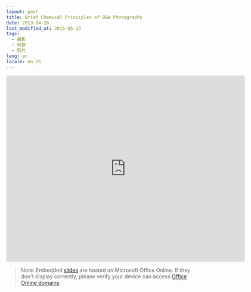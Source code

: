 ```yaml
---
layout: post
title: Brief Chemical Principles of B&W Photography
date: 2013-04-26
last_modified_at: 2015-05-23
tags:
  - 摄影
  - 科普
  - 胶片
lang: en
locale: en_US
---
```

<iframe src="https://onedrive.live.com/embed?resid=4AAEB7B8AF6F1FCF%21157635&amp;authkey=%21ABPbMLeUlB1Gkbk&amp;em=2&amp;wdAr=1.3333333333333333&amp;wdEaaCheck=1" width="640px" height="500px" frameborder="0"></iframe>

> Note: Embedded [slides](https://1drv.ms/p/s!As8fb6-4t65Kic9DbwBYkK3soFVcBg) are hosted on Microsoft Office Online. If they don't display correctly, please verify your device can access [Office Online domains](https://learn.microsoft.com/zh-cn/microsoft-365/enterprise/urls-and-ip-address-ranges?view=o365-worldwide&redirectSourcePath=%252farticle%252f8548a211-3fe7-47cb-abb1-355ea5aa88a2#microsoft-365-common-and-office-online).